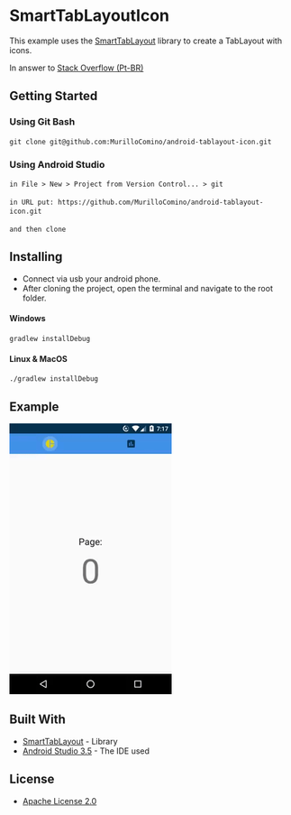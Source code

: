 # SmartTabLayoutIcon

This example uses the [SmartTabLayout](https://github.com/ogaclejapan/SmartTabLayout) library to create a TabLayout with icons.

In answer to [Stack Overflow (Pt-BR)](https://pt.stackoverflow.com/a/360185/128573)

## Getting Started
### Using Git Bash
```
git clone git@github.com:MurilloComino/android-tablayout-icon.git
```

### Using Android Studio
```
in File > New > Project from Version Control... > git

in URL put: https://github.com/MurilloComino/android-tablayout-icon.git

and then clone
```

## Installing
* Connect via usb your android phone.
* After cloning the project, open the terminal and navigate to the root folder.

#### Windows
````
gradlew installDebug
````
#### Linux & MacOS
````
./gradlew installDebug
````

## Example
![](resources/1.gif)

## Built With
* [SmartTabLayout](https://github.com/ogaclejapan/SmartTabLayout) - Library
* [Android Studio 3.5](https://developer.android.com/studio) - The IDE used

## License

* [Apache License 2.0](LICENSE.md)